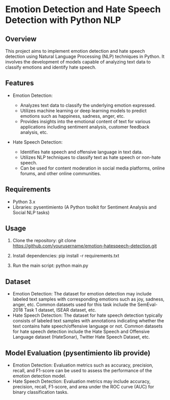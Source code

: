 # Emotion Detection and Hate Speech Detection with Python NLP

## Overview
This project aims to implement emotion detection and hate speech detection using Natural Language Processing (NLP) techniques in Python. It involves the development of models capable of analyzing text data to classify emotions and identify hate speech.

## Features
- Emotion Detection:
  - Analyzes text data to classify the underlying emotion expressed.
  - Utilizes machine learning or deep learning models to predict emotions such as happiness, sadness, anger, etc.
  - Provides insights into the emotional content of text for various applications including sentiment analysis, customer feedback analysis, etc.
  
- Hate Speech Detection:
  - Identifies hate speech and offensive language in text data.
  - Utilizes NLP techniques to classify text as hate speech or non-hate speech.
  - Can be used for content moderation in social media platforms, online forums, and other online communities.
  
## Requirements
- Python 3.x
- Libraries: pysentimiento (A Python toolkit for Sentiment Analysis and Social NLP tasks)

## Usage
1. Clone the repository:
git clone https://github.com/yourusername/emotion-hatespeech-detection.git

2. Install dependencies:
pip install -r requirements.txt

3. Run the main script:
python main.py

## Dataset
- Emotion Detection: The dataset for emotion detection may include labeled text samples with corresponding emotions such as joy, sadness, anger, etc. Common datasets used for this task include the SemEval-2018 Task 1 dataset, ISEAR dataset, etc.
- Hate Speech Detection: The dataset for hate speech detection typically consists of labeled text samples with annotations indicating whether the text contains hate speech/offensive language or not. Common datasets for hate speech detection include the Hate Speech and Offensive Language dataset (HateSonar), Twitter Hate Speech Dataset, etc.

## Model Evaluation (pysentimiento lib provide)
- Emotion Detection: Evaluation metrics such as accuracy, precision, recall, and F1-score can be used to assess the performance of the emotion detection model.
- Hate Speech Detection: Evaluation metrics may include accuracy, precision, recall, F1-score, and area under the ROC curve (AUC) for binary classification tasks.

